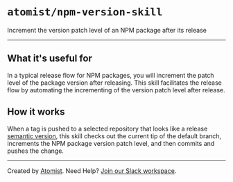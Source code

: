 # `atomist/npm-version-skill`

<!---atomist-skill-description:start--->

Increment the version patch level of an NPM package after its release

<!---atomist-skill-description:end--->

---

<!---atomist-skill-readme:start--->

## What it's useful for

In a typical release flow for NPM packages, you will increment the patch level
of the package version after releasing. This skill facilitates the release flow
by automating the incrementing of the version patch level after release.

## How it works

When a tag is pushed to a selected repository that looks like a release
[semantic version][semver], this skill checks out the current tip of the default
branch, increments the NPM package version patch level, and then commits and
pushes the change.

[semver]: https://semver.org/ "Semantic Versioning"

<!---atomist-skill-readme:end--->

---

Created by [Atomist][atomist]. Need Help? [Join our Slack workspace][slack].

[atomist]: https://atomist.com/ "Atomist - How Teams Deliver Software"
[slack]: https://join.atomist.com/ "Atomist Community Slack"

